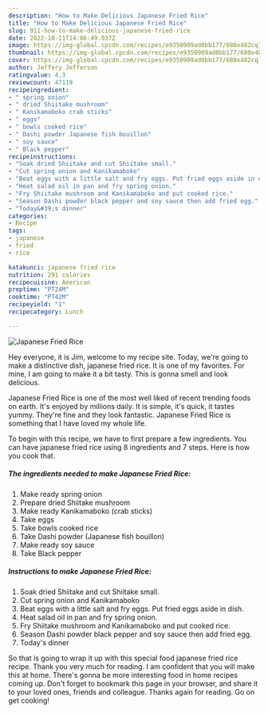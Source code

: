 ```yaml
---
description: "How to Make Delicious Japanese Fried Rice"
title: "How to Make Delicious Japanese Fried Rice"
slug: 911-how-to-make-delicious-japanese-fried-rice
date: 2022-10-11T14:06:49.037Z
image: https://img-global.cpcdn.com/recipes/e9350909ad0bb177/680x482cq70/japanese-fried-rice-recipe-main-photo.jpg
thumbnail: https://img-global.cpcdn.com/recipes/e9350909ad0bb177/680x482cq70/japanese-fried-rice-recipe-main-photo.jpg
cover: https://img-global.cpcdn.com/recipes/e9350909ad0bb177/680x482cq70/japanese-fried-rice-recipe-main-photo.jpg
author: Jeffery Jefferson
ratingvalue: 4.3
reviewcount: 47119
recipeingredient:
- " spring onion"
- " dried Shiitake mushroom"
- " Kanikamaboko crab sticks"
- " eggs"
- " bowls cooked rice"
- " Dashi powder Japanese fish bouillon"
- " soy sauce"
- " Black pepper"
recipeinstructions:
- "Soak dried Shiitake and cut Shiitake small."
- "Cut spring onion and Kanikamaboko"
- "Beat eggs with a little salt and fry eggs. Put fried eggs aside in dish."
- "Heat salad oil in pan and fry spring onion."
- "Fry Shiitake mushroom and Kanikamaboko and put cooked rice."
- "Season Dashi powder black pepper and soy sauce then add fried egg."
- "Today&#39;s dinner"
categories:
- Recipe
tags:
- japanese
- fried
- rice

katakunci: japanese fried rice 
nutrition: 291 calories
recipecuisine: American
preptime: "PT24M"
cooktime: "PT42M"
recipeyield: "1"
recipecategory: Lunch

---
```



![Japanese Fried Rice](https://img-global.cpcdn.com/recipes/e9350909ad0bb177/680x482cq70/japanese-fried-rice-recipe-main-photo.jpg)

Hey everyone, it is Jim, welcome to my recipe site. Today, we're going to make a distinctive dish, japanese fried rice. It is one of my favorites. For mine, I am going to make it a bit tasty. This is gonna smell and look delicious.



Japanese Fried Rice is one of the most well liked of recent trending foods on earth. It's enjoyed by millions daily. It is simple, it's quick, it tastes yummy. They're fine and they look fantastic. Japanese Fried Rice is something that I have loved my whole life.


To begin with this recipe, we have to first prepare a few ingredients. You can have japanese fried rice using 8 ingredients and 7 steps. Here is how you cook that.

<!--inarticleads1-->

##### The ingredients needed to make Japanese Fried Rice:

1. Make ready  spring onion
1. Prepare  dried Shiitake mushroom
1. Make ready  Kanikamaboko (crab sticks)
1. Take  eggs
1. Take  bowls cooked rice
1. Take  Dashi powder (Japanese fish bouillon)
1. Make ready  soy sauce
1. Take  Black pepper




<!--inarticleads2-->

##### Instructions to make Japanese Fried Rice:

1. Soak dried Shiitake and cut Shiitake small.
1. Cut spring onion and Kanikamaboko
1. Beat eggs with a little salt and fry eggs. Put fried eggs aside in dish.
1. Heat salad oil in pan and fry spring onion.
1. Fry Shiitake mushroom and Kanikamaboko and put cooked rice.
1. Season Dashi powder black pepper and soy sauce then add fried egg.
1. Today&#39;s dinner




So that is going to wrap it up with this special food japanese fried rice recipe. Thank you very much for reading. I am confident that you will make this at home. There's gonna be more interesting food in home recipes coming up. Don't forget to bookmark this page in your browser, and share it to your loved ones, friends and colleague. Thanks again for reading. Go on get cooking!
